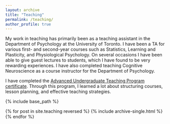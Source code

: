 ```yaml
---
layout: archive
title: "Teaching"
permalink: /teaching/
author_profile: true
---
```


My work in teaching has primarily been as a teaching assistant in the Department of Psychology at the University of Toronto. I have been a TA for various first- and second-year courses such as Statistics, Learning and Plasticity, and Physiological Psychology. On several occasions I have been able to give guest lectures to students, which I have found to be very rewarding experiences. I have also completed teaching Cognitive Neuroscience as a course instructor for the Department of Psychology.

I have completed the [Advanced Undergraduate Teaching Program certificate](http://tatp.utoronto.ca/certificate-program/autp-certificate/). Through this program, I learned a lot about structuring courses, lesson planning, and effective teaching strategies.

{% include base_path %}

{% for post in site.teaching reversed %}
  {% include archive-single.html %}
{% endfor %}
